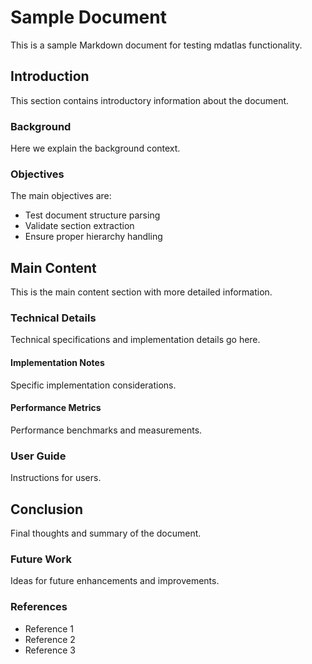 # Sample Document

This is a sample Markdown document for testing mdatlas functionality.

## Introduction

This section contains introductory information about the document.

### Background

Here we explain the background context.

### Objectives

The main objectives are:
- Test document structure parsing
- Validate section extraction
- Ensure proper hierarchy handling

## Main Content

This is the main content section with more detailed information.

### Technical Details

Technical specifications and implementation details go here.

#### Implementation Notes

Specific implementation considerations.

#### Performance Metrics

Performance benchmarks and measurements.

### User Guide

Instructions for users.

## Conclusion

Final thoughts and summary of the document.

### Future Work

Ideas for future enhancements and improvements.

### References

- Reference 1
- Reference 2
- Reference 3